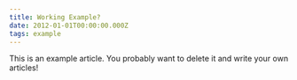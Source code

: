 ```yaml
---
title: Working Example?
date: 2012-01-01T00:00:00.000Z
tags: example
---
```


This is an example article. You probably want to delete it and write your own articles!
